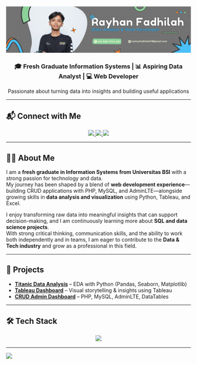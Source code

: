 <!-- Custom Banner -->
<p align="center">
  <img src="./Banner%20Rayhan%20Fadhilah.png" alt="Rayhan Fadhilah Banner" />
</p>

<h3 align="center">🎓 Fresh Graduate Information Systems | 📊 Aspiring Data Analyst | 💻 Web Developer</h3>
<p align="center">Passionate about turning data into insights and building useful applications</p>

---

## 📬 Connect with Me  

<p align="center">
  <a href="https://www.linkedin.com/in/rayhanfadhilah/" target="_blank">
    <img src="https://skillicons.dev/icons?i=linkedin" height="40"/>
  </a>
  <a href="mailto:rayhanfadhilah01@gmail.com" target="_blank">
    <img src="https://cdn-icons-png.flaticon.com/512/732/732200.png" height="40"/>
  </a>
  <a href="https://www.instagram.com/reydhilah" target="_blank">
    <img src="https://skillicons.dev/icons?i=instagram" height="40"/>
  </a>
</p>

---

## 👨‍💻 About Me  

I am a **fresh graduate in Information Systems from Universitas BSI** with a strong passion for technology and data.  
My journey has been shaped by a blend of **web development experience**—building CRUD applications with PHP, MySQL, and AdminLTE—alongside growing skills in **data analysis and visualization** using Python, Tableau, and Excel.  

I enjoy transforming raw data into meaningful insights that can support decision-making, and I am continuously learning more about **SQL and data science projects**.  
With strong critical thinking, communication skills, and the ability to work both independently and in teams, I am eager to contribute to the **Data & Tech industry** and grow as a professional in this field.  

---

## 🚀 Projects  

- **[Titanic Data Analysis](https://github.com/reyfa18/analisis_data_penumpang_titanic)** – EDA with Python (Pandas, Seaborn, Matplotlib)  
- **[Tableau Dashboard](https://github.com/reyfa18)** – Visual storytelling & insights using Tableau  
- **[CRUD Admin Dashboard](https://github.com/reyfa18)** – PHP, MySQL, AdminLTE, DataTables  

---

## 🛠 Tech Stack  

<p align="center">
  <img src="https://skillicons.dev/icons?i=python,php,mysql,html,css,bootstrap,tableau,github,excel" height="45" />
</p>

---

<!-- Footer -->
<img src="https://capsule-render.vercel.app/api?type=waving&color=0:0083b0,100:00b4db&height=120&section=footer"/>
